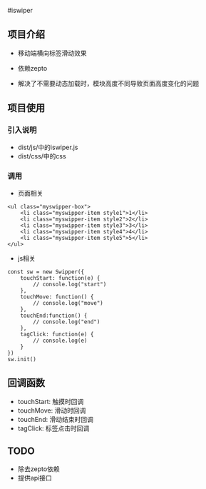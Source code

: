 #iswiper

## 项目介绍

* 移动端横向标签滑动效果
    
* 依赖zepto
   
* 解决了不需要动态加载时，模块高度不同导致页面高度变化的问题
	
## 项目使用

### 引入说明

- dist/js/中的iswiper.js
- dist/css/中的css

### 调用

- 页面相关
```
<ul class="myswipper-box">
    <li class="myswipper-item style1">1</li>
    <li class="myswipper-item style2">2</li>
    <li class="myswipper-item style3">3</li>
    <li class="myswipper-item style4">4</li>
    <li class="myswipper-item style5">5</li>
</ul>
```

- js相关
```
const sw = new Swipper({
    touchStart: function(e) {
        // console.log("start") 
    },
    touchMove: function() {
        // console.log("move")
    },
    touchEnd:function() {
        // console.log("end")
    },
    tagClick: function(e) {
        // console.log(e)
    }
})
sw.init()
```


## 回调函数

* touchStart: 触摸时回调   
* touchMove: 滑动时回调    
* touchEnd: 滑动结束时回调
* tagClick: 标签点击时回调

## TODO

- 除去zepto依赖
- 提供api接口